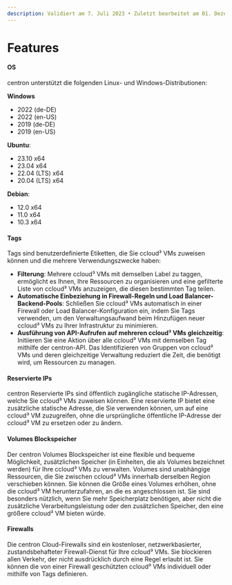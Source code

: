 ```yaml
---
description: Validiert am 7. Juli 2023 • Zuletzt bearbeitet am 01. Dezember 2023
---
```


# Features

#### OS

centron unterstützt die folgenden Linux- und Windows-Distributionen:

**Windows**

* 2022 (de-DE)
* 2022 (en-US)
* 2019 (de-DE)
* 2019 (en-US)

**Ubuntu**:

* 23.10 x64
* 23.04 x64
* 22.04 (LTS) x64
* 20.04 (LTS) x64

**Debian**:

* 12.0 x64
* 11.0 x64
* 10.3 x64

#### Tags

Tags sind benutzerdefinierte Etiketten, die Sie ccloud³ VMs zuweisen können und die mehrere Verwendungszwecke haben:

* **Filterung**: Mehrere ccloud³ VMs mit demselben Label zu taggen, ermöglicht es Ihnen, Ihre Ressourcen zu organisieren und eine gefilterte Liste von ccloud³ VMs anzuzeigen, die diesen bestimmten Tag teilen.
* **Automatische Einbeziehung in Firewall-Regeln und Load Balancer-Backend-Pools**: Schließen Sie ccloud³ VMs automatisch in einer Firewall oder Load Balancer-Konfiguration ein, indem Sie Tags verwenden, um den Verwaltungsaufwand beim Hinzufügen neuer ccloud³ VMs zu Ihrer Infrastruktur zu minimieren.
* **Ausführung von API-Aufrufen auf mehreren ccloud³ VMs gleichzeitig**: Initiieren Sie eine Aktion über alle ccloud³ VMs mit demselben Tag mithilfe der centron-API. Das Identifizieren von Gruppen von ccloud³ VMs und deren gleichzeitige Verwaltung reduziert die Zeit, die benötigt wird, um Ressourcen zu managen.

#### Reservierte IPs

centron Reservierte IPs sind öffentlich zugängliche statische IP-Adressen, welche Sie ccloud³ VMs zuweisen können. Eine reservierte IP bietet eine zusätzliche statische Adresse, die Sie verwenden können, um auf eine ccloud³ VM zuzugreifen, ohne die ursprüngliche öffentliche IP-Adresse der ccloud³ VM zu ersetzen oder zu ändern.

#### Volumes Blockspeicher

Der centron Volumes Blockspeicher ist eine flexible und bequeme Möglichkeit, zusätzlichen Speicher (in Einheiten, die als Volumes bezeichnet werden) für Ihre ccloud³ VMs zu verwalten. Volumes sind unabhängige Ressourcen, die Sie zwischen ccloud³ VMs innerhalb derselben Region verschieben können. Sie können die Größe eines Volumes erhöhen, ohne die ccloud³ VM herunterzufahren, an die es angeschlossen ist. Sie sind besonders nützlich, wenn Sie mehr Speicherplatz benötigen, aber nicht die zusätzliche Verarbeitungsleistung oder den zusätzlichen Speicher, den eine größere ccloud³ VM bieten würde.

#### Firewalls

Die centron Cloud-Firewalls sind ein kostenloser, netzwerkbasierter, zustandsbehafteter Firewall-Dienst für Ihre ccloud³ VMs. Sie blockieren allen Verkehr, der nicht ausdrücklich durch eine Regel erlaubt ist. Sie können die von einer Firewall geschützten ccloud³ VMs individuell oder mithilfe von Tags definieren.
